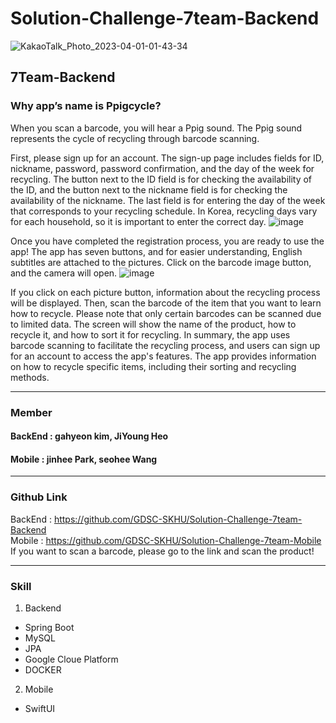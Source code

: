 # Solution-Challenge-7team-Backend
![KakaoTalk_Photo_2023-04-01-01-43-34](https://user-images.githubusercontent.com/101980750/229180424-83a0bba3-d275-4a41-98bb-ec34d65d15d5.png)

## 7Team-Backend
### Why app’s name is **Ppigcycle?**
When you scan a barcode, you will hear a Ppig sound. The Ppig sound represents the cycle of recycling through barcode scanning.

First, please sign up for an account. The sign-up page includes fields for ID, nickname, password, password confirmation, and the day of the week for recycling. The button next to the ID field is for checking the availability of the ID, and the button next to the nickname field is for checking the availability of the nickname. The last field is for entering the day of the week that corresponds to your recycling schedule. In Korea, recycling days vary for each household, so it is important to enter the correct day.
![image](https://user-images.githubusercontent.com/101980750/229178468-26d04fae-0411-4fc5-a8e9-c0b22d994e05.png)

Once you have completed the registration process, you are ready to use the app! The app has seven buttons, and for easier understanding, English subtitles are attached to the pictures. Click on the barcode image button, and the camera will open.
![image](https://user-images.githubusercontent.com/101980750/229178556-cd63883a-02d4-4f25-8b4f-8665b0214fdf.png)

If you click on each picture button, information about the recycling process will be displayed. Then, scan the barcode of the item that you want to learn how to recycle. Please note that only certain barcodes can be scanned due to limited data. The screen will show the name of the product, how to recycle it, and how to sort it for recycling. In summary, the app uses barcode scanning to facilitate the recycling process, and users can sign up for an account to access the app's features. The app provides information on how to recycle specific items, including their sorting and recycling methods.

- - -

### Member
#### BackEnd : gahyeon kim, JiYoung Heo

#### Mobile : jinhee Park, seohee Wang

- - -

### Github Link
BackEnd : https://github.com/GDSC-SKHU/Solution-Challenge-7team-Backend 
<br>
Mobile : https://github.com/GDSC-SKHU/Solution-Challenge-7team-Mobile
<br>
If you want to scan a barcode, please go to the link and scan the product!

- - -

### Skill
1) Backend
- Spring Boot
- MySQL
- JPA
- Google Cloue Platform
- DOCKER

2) Mobile
- SwiftUI

